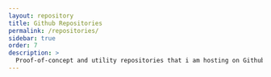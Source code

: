 ```yaml
---
layout: repository
title: Github Repositories
permalink: /repositories/
sidebar: true
order: 7
description: >
  Proof-of-concept and utility repositories that i am hosting on Github. 
---
```


